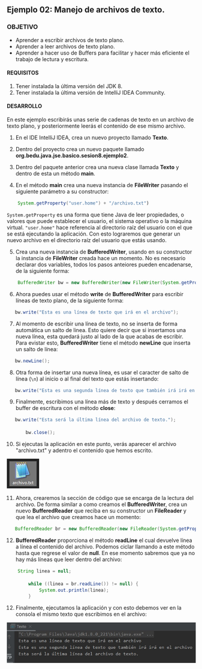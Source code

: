 ## Ejemplo 02: Manejo de archivos de texto.

### OBJETIVO

- Aprender a escribir archivos de texto plano.
- Aprender a leer archivos de texto plano.
- Aprender a hacer uso de Buffers para facilitar y hacer más eficiente el trabajo de lectura y escritura.

#### REQUISITOS

1. Tener instalada la última versión del JDK 8.
2. Tener instalada la última versión de IntelliJ IDEA Community.


#### DESARROLLO

En este ejemplo escribirás unas serie de cadenas de texto en un archivo de texto plano, y posteriormente leerás el contenido de ese mismo archivo. 

1. En el IDE IntelliJ IDEA, crea un nuevo proyecto llamado **Texto**.

2. Dentro del proyecto crea un nuevo paquete llamado **org.bedu.java.jse.basico.sesion8.ejemplo2**.

3. Dentro del paquete anterior crea una nueva clase llamada **Texto** y dentro de esta un método **main**.

4. En el método **main** crea una nueva instancia de **FileWriter** pasando el siguiente parámetro a su constructor:
```java
	System.getProperty("user.home") + "/archivo.txt")
```

`System.getProperty` es una forma que tiene Java de leer propiedades, o valores que puede establecer el usuario, el sistema operativo o la máquina virtual. `"user.home"` hace referencia al directorio raíz del usuario con el que se está ejecutando la aplicación. Con esto lograremos que generar un nuevo archivo en el directorio raíz del usuario que estás usando.

5. Crea una nueva instancia de **BufferedWriter**, usando en su constructor la instancia de **FileWriter** creada hace un momento. No es necesario declarar dos variables, todos los pasos anteiores pueden encadenarse, de la siguiente forma:
```java
	BufferedWriter bw = new BufferedWriter(new FileWriter(System.getProperty("user.home") + "/archivo.txt"));
```


 6. Ahora puedes usar el método **write** de **BufferedWriter** para escribir líneas de texto plano, de la siguiente forma:
 ```java
 	bw.write("Esta es una línea de texto que irá en el archivo");
 ```
 
 7. Al momento de escribir una línea de texto, no se inserta de forma automática un salto de linea. Esto quiere decir que si insertamos una nueva línea, esta quedará justo al lado de la que acabas de escribir. Para evistar esto, **BufferedWriter** tiene el método **newLine** que inserta un salto de línea:
 ```java
 	bw.newLine();
 ```
 
 8. Otra forma de insertar una nueva línea, es usar el caracter de salto de línea (`\n`) al inicio o al final del texto que estás insertando:
 ```java
 	bw.write("Esta es una segunda línea de texto que también irá irá en el archivo\n");	
 ```
 
 9. Finalmente, escribimos una línea más de texto y después cerramos el buffer de escritura con el método **close**:
 ```java
  	bw.write("Esta será la última línea del archivo de texto.");

        bw.close();
 ```
 
 10. Si ejecutas la aplicación en este punto, verás aparecer el archivo "archivo.txt" y adentro el contenido que hemos escrito.
 
 ![imagen](img/img_01.jpg)
 
11. Ahora, crearemos la sección de código que se encarga de la lectura del archivo. De forma similar a como creamos el **BufferedWriter**, crea un nuevo **BufferedReader** que reciba en su constructor un **FileReader** y que lea el archivo que creamos hace un momento:
 ```java
 	BufferedReader br = new BufferedReader(new FileReader(System.getProperty("user.home") + "/archivo.txt"));
 ```
 
12. **BufferedReader** proporciona el método **readLine** el cual devuelve línea a línea el contenido del archivo. Podemos ciclar llamando a este método hasta que regrese el valor de **null**. En ese momento sabremos que ya no hay más líneas que leer dentro del archivo:
```java
	String linea = null;

        while ((linea = br.readLine()) != null) {
            System.out.println(linea);
        }
```
12. Finalmente, ejecutamos la aplicación y con esto debemos ver en la consola el mismo texto que escribimos en el archivo:

 ![imagen](img/img_02.jpg)
